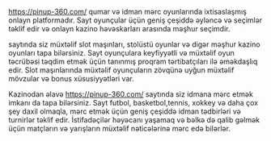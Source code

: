  <a href="https://pinup-360.com/" target="_blank">https://pinup-360.com/</a> qumar və idman mərc oyunlarında ixtisaslaşmış onlayn platformadır. Sayt oyunçular üçün geniş çeşiddə əyləncə və seçimlər təklif edir və onlayn kazino həvəskarları arasında məşhur seçimdir.

 saytında siz müxtəlif slot maşınları, stolüstü oyunlar və digər məşhur kazino oyunları tapa bilərsiniz. Sayt oyunçulara keyfiyyətli və müxtəlif oyun təcrübəsi təqdim etmək üçün tanınmış proqram tərtibatçıları ilə əməkdaşlıq edir. Slot maşınlarında müxtəlif oyunçuların zövqünə uyğun müxtəlif mövzular və bonus xüsusiyyətləri var.

Kazinodan əlavə https://pinup-360.com/ saytında siz idmana mərc etmək imkanı da tapa bilərsiniz. Sayt futbol, ​​basketbol, ​​tennis, xokkey və daha çox şey daxil olmaqla, mərc etmək üçün geniş çeşiddə idman tədbirləri və turnirlər təklif edir. İstifadəçilər həyəcanı yaşamaq və bəlkə də qalib gəlmək üçün matçların və yarışların müxtəlif nəticələrinə mərc edə bilərlər.
